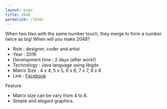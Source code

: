 ```yaml
---
layout: page
title: 2048
permalink: /2048/
---
```


When two tiles with the same number touch, they merge to form a number twice as big! When will you make 2048?

  -  Role : designer, coder and artist
  -  Year : 2016
  -  Development time : 2 days (after work!)
  -  Technology : Java language using libgdx
  -  Matrix Size : 4 x 4, 5 x 5, 6 x 6, 7 x 7, 8 x 8
  -  Link : [Facebook](https://apps.facebook.com/ngtwozerofoureight/)

Feature

  -  Matrix size can be vary from 4 to 8.
  -  Simple and elegant graphics.
